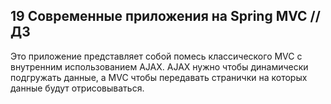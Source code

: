 ## 19 Современные приложения на Spring MVC // ДЗ 

Это приложение представляет собой помесь классического MVC с внутренним использованием AJAX.
AJAX нужно чтобы динамически подгружать данные, а MVC чтобы передавать странички на которых данные будут отрисовываться.
